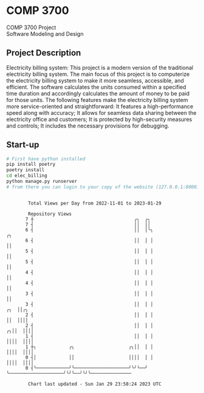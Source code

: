# COMP 3700
COMP 3700 Project  
Software Modeling and Design
## Project Description
Electricity billing system: This project is a modern version of the traditional electricity billing system. The main focus of this project is to computerize the electricity billing system to make it more seamless, accessible, and efficient. The software calculates the units consumed within a specified time duration and accordingly calculates the amount of money to be paid for those units. The following features make the electricity billing system more service-oriented and straightforward: It features a high-performance speed along with accuracy; It allows for seamless data sharing between the electricity office and customers; It is protected by high-security measures and controls; It includes the necessary provisions for debugging.

## Start-up
```bash
# First have python installed
pip install poetry
poetry install
cd elec_billing
python manage.py runserver
# from there you can login to your copy of the website (127.0.0.1:8000), default creds are admin/admin
```

```

        Total Views per Day from 2022-11-01 to 2023-01-29

        Repository Views
       7 ┼                                     ╭╮  ╭╮
       7 ┤                                     ││  ││
       6 ┤                                     ││  │╰╮                          ╭╮
       6 ┤                                     ││  │ │                          ││
       5 ┤                                     ││  │ │                          ││
       5 ┤                                     ││  │ │                          ││
       4 ┤                                     ││  │ │                          ││
       4 ┤                                     ││  │ │                          ││
       3 ┤                                     ││  │ │                          ││
       3 ┤                                     ││  │ │                      ╭╮  ││╭╮
       2 ┤                                     ││  │ │                      ││  ││││
       2 ┤                                     ││  │ │                    ╭╮││  ││││
       1 ┤                                     ││  │ │                    ││││  ││││
       1 ┼╮            ╭╮                    ╭╮││  │ │                    ││││  ││││
       0 ┤│            ││                    ││││  │ │                    ││││  ││││
       0 ┤╰────────────╯╰────────────────────╯╰╯╰──╯ ╰────────────────────╯╰╯╰──╯╰╯╰───────────────

        Chart last updated - Sun Jan 29 23:58:24 2023 UTC
        
```
